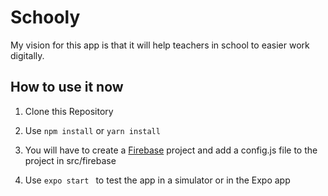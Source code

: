 
# Schooly
My vision for this app is that it will help teachers in school to easier work digitally.


## How to use it now

1. Clone this Repository

2. Use ``` npm install ``` or ``` yarn install ```

3. You will have to create a [Firebase](https://firebase.google.com/) project and add a config.js file to the project in src/firebase

4. Use ```expo start ``` to test the app in a simulator or in the Expo app


